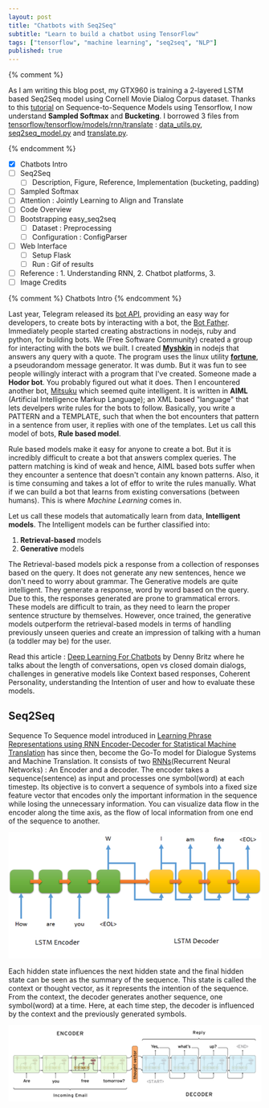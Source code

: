 ```yaml
---
layout: post
title: "Chatbots with Seq2Seq"
subtitle: "Learn to build a chatbot using TensorFlow"
tags: ["tensorflow", "machine learning", "seq2seq", "NLP"]
published: true
---
```


{% comment %}

As I am writing this blog post, my GTX960 is training a 2-layered LSTM based Seq2Seq model using Cornell Movie Dialog Corpus dataset. Thanks to this [tutorial](https://www.tensorflow.org/versions/r0.9/tutorials/seq2seq/index.html) on Sequence-to-Sequence Models using Tensorflow, I now understand **Sampled Softmax** and **Bucketing**. I borrowed 3 files from [tensorflow/tensorflow/models/rnn/translate](https://github.com/tensorflow/tensorflow/tree/master/tensorflow/models/rnn/translate) : [data_utils.py](https://github.com/tensorflow/tensorflow/blob/master/tensorflow/models/rnn/translate/data_utils.py), [seq2seq_model.py](https://github.com/tensorflow/tensorflow/blob/master/tensorflow/models/rnn/translate/seq2seq_model.py) and [translate.py](https://github.com/tensorflow/tensorflow/blob/master/tensorflow/models/rnn/translate/translate.py). 

{% endcomment %}

- [x] Chatbots Intro
- [ ] Seq2Seq 
	- [ ] Description, Figure, Reference, Implementation (bucketing, padding)
- [ ] Sampled Softmax
- [ ] Attention : Jointly Learning to Align and Translate
- [ ] Code Overview
- [ ] Bootstrapping easy_seq2seq
	- [ ] Dataset : Preprocessing
	- [ ] Configuration : ConfigParser
- [ ] Web Interface
	- [ ] Setup Flask
	- [ ] Run : Gif of results
- [ ] Reference : 1. Understanding RNN, 2. Chatbot platforms, 3. 
- [ ] Image Credits 

{% comment %} Chatbots Intro {% endcomment %}

Last year, Telegram released its [bot API](https://core.telegram.org/bots/api), providing an easy way for developers, to create bots by interacting with a bot, the [Bot Father](https://telegram.me/botfather). Immediately people started creating abstractions in nodejs, ruby and python, for building bots. We (Free Software Community) created a group for interacting with the bots we built. I created **[Myshkin](https://github.com/suriyadeepan/myshkin)** in nodejs that answers any query with a quote. The program uses the linux utility **[fortune](https://en.wikipedia.org/wiki/Fortune_(Unix))**, a pseudorandom message generator. It was dumb. But it was fun to see people willingly interact with a program that I've created. Someone made a **Hodor bot**. You probably figured out what it does. Then I encountered another bot, [Mitsuku](http://www.mitsuku.com/) which seemed quite intelligent. It is written in **AIML** (Artificial Intelligence Markup Language); an XML based "language" that lets develpers write rules for the bots to follow. Basically, you write a PATTERN and a TEMPLATE, such that when the bot encounters that pattern in a sentence from user, it replies with one of the templates. Let us call this model of bots, **Rule based model**.

Rule based models make it easy for anyone to create a bot. But it is incredibly difficult to create a bot that answers complex queries. The pattern matching is kind of weak and hence, AIML based bots suffer when they encounter a sentence that doesn't contain any known patterns. Also, it is time consuming and takes a lot of effor to write the rules manually. What if we can build a bot that learns from existing conversations (between humans). This is where *Machine Learning* comes in. 

Let us call these models that automatically learn from data, **Intelligent models**. The Intelligent models can be further classified into:

1. **Retrieval-based** models
2. **Generative** models


The Retrieval-based models pick a response from a collection of responses based on the query. It does not generate any new sentences, hence we don't need to worry about grammar. The Generative models are quite intelligent. They generate a response, word by word based on the query. Due to this, the responses generated are prone to grammatical errors. These models are difficult to train, as they need to learn the proper sentence structure by themselves. However, once trained, the generative models outperform the retrieval-based models in terms of handling previously unseen queries and create an impression of talking with a human (a toddler may be) for the user.

Read this article : [Deep Learning For Chatbots](http://www.wildml.com/2016/04/deep-learning-for-chatbots-part-1-introduction/) by Denny Britz where he talks about the length of conversations, open vs closed domain dialogs, challenges in generative models like Context based responses, Coherent Personality, understanding the Intention of user and how to evaluate these models. 


## Seq2Seq

Sequence To Sequence model introduced in [Learning Phrase Representations using RNN Encoder-Decoder for Statistical Machine Translation](http://arxiv.org/abs/1406.1078) has since then, become the Go-To model for Dialogue Systems and Machine Translation. It consists of two [RNNs](http://colah.github.io/posts/2015-08-Understanding-LSTMs/)(Recurrent Neural Networks) : An Encoder and a decoder. The encoder takes a sequence(sentence) as input and processes one symbol(word) at each timestep. Its objective is to convert a sequence of symbols into a fixed size feature vector that encodes only the important information in the sequence while losing the unnecessary information. You can visualize data flow in the encoder along the time axis, as the flow of local information from one end of the sequence to another. 

![](/img/seq2seq/seq2seq1.png)

Each hidden state influences the next hidden state and the final hidden state can be seen as the summary of the sequence. This state is called the context or thought vector, as it represents the intention of the sequence. From the context, the decoder generates another sequence, one symbol(word) at a time. Here, at each time step, the decoder is influenced by the context and the previously generated symbols.

![](/img/seq2seq/seq2seq2.png)










